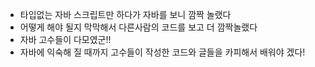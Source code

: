 - 타입없는 자바 스크립트만 하다가 자바를 보니 깜짝 놀랬다
- 어떻게 해야 될지 막막해서 다른사람의 코드를 보고 더 깜짝놀랬다
- 자바 고수들이 다모였군!! 
- 자바에 익숙해 질 때까지 고수들이 작성한 코드와 글들을 카피해서 배워야 겠다!

